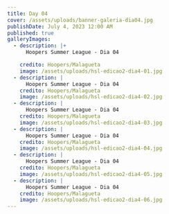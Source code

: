 ```yaml
---
title: Day 04
cover: /assets/uploads/banner-galeria-dia04.jpg
publishDate: July 4, 2023 12:00 AM
published: true
galleryImages:
  - description: |+
      Hoopers Summer League - Dia 04

    credito: Hoopers/Malagueta
    image: /assets/uploads/hsl-edicao2-dia4-01.jpg
  - description: |
      Hoopers Summer League - Dia 04
    credito: Hoopers/Malagueta
    image: /assets/uploads/hsl-edicao2-dia4-02.jpg
  - description: |
      Hoopers Summer League - Dia 04
    credito: Hoopers/Malagueta
    image: /assets/uploads/hsl-edicao2-dia4-03.jpg
  - description: |
      Hoopers Summer League - Dia 04
    credito: Hoopers/Malagueta
    image: /assets/uploads/hsl-edicao2-dia4-04.jpg
  - description: |
      Hoopers Summer League - Dia 04
    credito: Hoopers/Malagueta
    image: /assets/uploads/hsl-edicao2-dia4-05.jpg
  - description: |
      Hoopers Summer League - Dia 04
    credito: Hoopers/Malagueta
    image: /assets/uploads/hsl-edicao2-dia4-06.jpg
---
```

